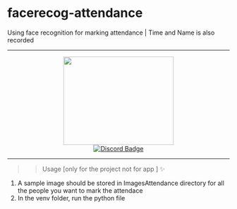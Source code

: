 # facerecog-attendance
Using face recognition for marking attendance |  Time and Name is also recorded

---

<div id="header" align="center" >
  <img src="https://tse3.mm.bing.net/th?id=OIP.7pszJO4pxaeoBxA6GpGyAgHaE8&pid=Api&P=0&w=252&h=168" width="250" height="200"/>
</div>

<div id="badges" align="center">
  <a href="https://discord.gg/p7j8XZq25B">
    <img src="https://img.shields.io/badge/Discord-blue?style=for-the-badge&logo=discord&logoColor=white" alt="Discord Badge"/>
  </a>
    </div>
    
---
   
>> Usage [only for the project not for app ] ✨

1. A sample image should be stored in ImagesAttendance directory for all the people you want to mark the attendace 
2. In the venv folder, run the python file 

